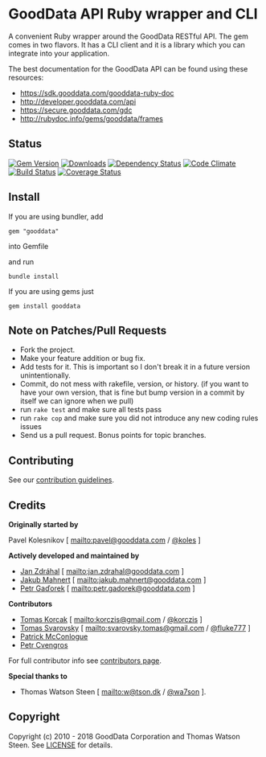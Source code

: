 # GoodData API Ruby wrapper and CLI

A convenient Ruby wrapper around the GoodData RESTful API. The gem comes in two flavors.
It has a CLI client and it is a library which you can integrate into your application.

The best documentation for the GoodData API can be found using these resources:

 * https://sdk.gooddata.com/gooddata-ruby-doc
 * http://developer.gooddata.com/api
 * https://secure.gooddata.com/gdc
 * http://rubydoc.info/gems/gooddata/frames

## Status

[![Gem Version](https://badge.fury.io/rb/gooddata.png)](http://badge.fury.io/rb/gooddata)
[![Downloads](http://img.shields.io/gem/dt/gooddata.svg)](http://rubygems.org/gems/gooddata)
[![Dependency Status](https://gemnasium.com/gooddata/gooddata-ruby.png)](https://gemnasium.com/gooddata/gooddata-ruby)
[![Code Climate](https://codeclimate.com/github/gooddata/gooddata-ruby.png)](https://codeclimate.com/github/gooddata/gooddata-ruby)
[![Build Status](https://travis-ci.org/gooddata/gooddata-ruby.png)](https://travis-ci.org/gooddata/gooddata-ruby)
[![Coverage Status](https://coveralls.io/repos/gooddata/gooddata-ruby/badge.png)](https://coveralls.io/r/gooddata/gooddata-ruby)

## Install

If you are using bundler, add

    gem "gooddata"

into Gemfile

and run

    bundle install

If you are using gems just

    gem install gooddata

## Note on Patches/Pull Requests

* Fork the project.
* Make your feature addition or bug fix.
* Add tests for it. This is important so I don't break it in a
  future version unintentionally.
* Commit, do not mess with rakefile, version, or history.
  (if you want to have your own version, that is fine but bump version in a commit by itself we can ignore when we pull)
* run `rake test` and make sure all tests pass
* run `rake cop` and make sure you did not introduce any new coding rules issues
* Send us a pull request. Bonus points for topic branches.

## Contributing

See our [contribution guidelines](/CONTRIBUTING.md).

## Credits

**Originally started by**

Pavel Kolesnikov [ <mailto:pavel@gooddata.com> / [@koles](http://twitter.com/koles) ]

**Actively developed and maintained by**

- [Jan Zdráhal](https://github.com/panjan) [ <mailto:jan.zdrahal@gooddata.com> ]
- [Jakub Mahnert](https://github.com/kubamahnert) [ <mailto:jakub.mahnert@gooddata.com> ]
- [Petr Gaďorek](https://github.com/Hahihula) [ <mailto:petr.gadorek@gooddata.com> ]

**Contributors**

- [Tomas Korcak](https://github.com/korczis) [ <mailto:korczis@gmail.com> / [@korczis](http://twitter.com/korczis) ]
- [Tomas Svarovsky](https://github.com/fluke777) [ <mailto:svarovsky.tomas@gmail.com> / [@fluke777](http://twitter.com/fluke777) ]
- [Patrick McConlogue](https://github.com/thnkr/)
- [Petr Cvengros](https://github.com/cvengros)

For full contributor info see [contributors page](https://github.com/gooddata/gooddata-ruby/graphs/contributors).

**Special thanks to**

- Thomas Watson Steen [ <mailto:w@tson.dk> / [@wa7son](http://twitter.com/wa7son) ].

## Copyright

Copyright (c) 2010 - 2018 GoodData Corporation and Thomas Watson Steen. See [LICENSE](/LICENSE) for details.
